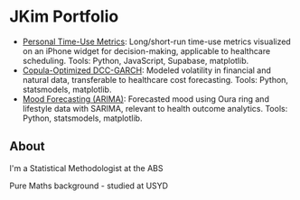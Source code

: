# JKim Portfolio

- [Personal Time-Use Metrics](TBD): Long/short-run time-use metrics visualized on an iPhone widget for decision-making, applicable to healthcare scheduling. Tools: Python, JavaScript, Supabase, matplotlib.
- [Copula-Optimized DCC-GARCH](TBD): Modeled volatility in financial and natural data, transferable to healthcare cost forecasting. Tools: Python, statsmodels, matplotlib.
- [Mood Forecasting (ARIMA)](TBD): Forecasted mood using Oura ring and lifestyle data with SARIMA, relevant to health outcome analytics. Tools: Python, statsmodels, matplotlib.

## About

I'm a Statistical Methodologist at the ABS

Pure Maths background - studied at USYD
